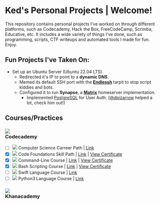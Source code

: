 # Ked's Personal Projects | Welcome!
This repository contains personal projects I've worked on through different platforms, such as Codecademy, Hack the Box, FreeCodeCamp, Scrimba, Educative, etc. It includes a wide variety of things I've done, such as programming, scripts, CTF writeups and automated tools I made for fun. Enjoy.

## Fun Projects I've Taken On:
- Set up an Ubuntu Server (Ubuntu 22.04 LTS).
    - Redirected it's IP to point to a **dynamic DNS**.
    - Memed its default SSH port with the **[Endlessh](https://github.com/skeeto/endlessh)** tarpit to stop script kiddies and bots.
    - Configured it to run **Synapse**, a [**Matrix**](https://matrix.org/) homeserver implementation.
        - Implemented [PostgreSQL](https://www.postgresql.org/about/) for User Auth. ([@dpizarrow](https://github.com/dpizarrow) helped a lot, check him out!)

## Courses/Practices

### <a href="https://www.codecademy.com" target="_blank" alt="Codecademy"> <img src="https://img.icons8.com/external-tal-revivo-duo-tal-revivo/100/000000/external-codecademy-an-online-platform-offers-free-coding-classes-programming-languages-logo-duo-tal-revivo.png"/> </a><br> Codecademy
- [ ] <img src="https://img.icons8.com/color/20/000000/informatics.png"/> Computer Science Carreer Path | [Link](https://www.codecademy.com/learn/paths/computer-science)
- [x] <img src="https://img.icons8.com/color/20/000000/code.png"/> Code Foundations Skill Path | [Link](https://www.codecademy.com/learn/paths/code-foundations) | [View Certificate](https://www.codecademy.com/profiles/Kedislav/certificates/5b55e668646caa552f8e4d1d)
- [x] <img src="https://img.icons8.com/color/20/000000/console.png"/> Command-Line Course | [Link](https://www.codecademy.com/learn/learn-the-command-line) | [View Certificate](https://www.codecademy.com/profiles/Kedislav/certificates/c87ba0541f8be78bc2f4ba1128233f6f)
- [x] <img src="https://img.icons8.com/color/20/000000/hashtag-2.png"/> Bash Scripting Course | [Link](https://www.codecademy.com/learn/bash-scripting) | [View Certificate](https://www.codecademy.com/profiles/Kedislav/certificates/37c55263a9f1b1f7603f7551c293ecbd)
- [ ] <img src="https://img.icons8.com/color/20/000000/swift.png"/> Swift Language Course | [Link](https://www.codecademy.com/learn/learn-swift)
- [ ] <img src="https://img.icons8.com/color/20/000000/python--v1.png"/> Python3 Language Course | [Link](https://www.codecademy.com/learn/learn-python-3)

### <a href="https://www.khanacademy.org" target="_blank" alt="Khanacademy"> <img src="https://img.icons8.com/color/100/000000/khan-academy.png"/> </a><br> Khanacademy
